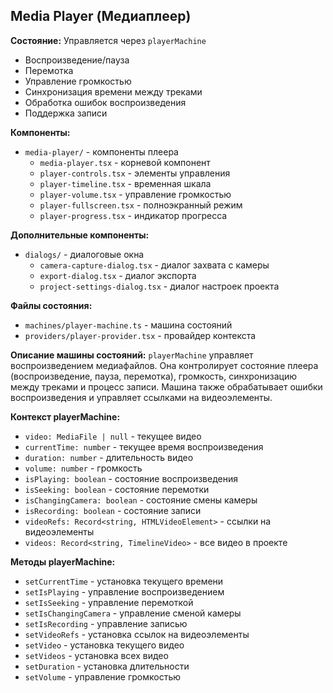 ## Media Player (Медиаплеер)

**Состояние:** Управляется через `playerMachine`
- Воспроизведение/пауза
- Перемотка
- Управление громкостью
- Синхронизация времени между треками
- Обработка ошибок воспроизведения
- Поддержка записи

**Компоненты:**
- `media-player/` - компоненты плеера
  - `media-player.tsx` - корневой компонент
  - `player-controls.tsx` - элементы управления
  - `player-timeline.tsx` - временная шкала
  - `player-volume.tsx` - управление громкостью
  - `player-fullscreen.tsx` - полноэкранный режим
  - `player-progress.tsx` - индикатор прогресса

**Дополнительные компоненты:**
- `dialogs/` - диалоговые окна
  - `camera-capture-dialog.tsx` - диалог захвата с камеры
  - `export-dialog.tsx` - диалог экспорта
  - `project-settings-dialog.tsx` - диалог настроек проекта

**Файлы состояния:**
- `machines/player-machine.ts` - машина состояний
- `providers/player-provider.tsx` - провайдер контекста

**Описание машины состояний:**
`playerMachine` управляет воспроизведением медиафайлов. Она контролирует состояние плеера (воспроизведение, пауза, перемотка), громкость, синхронизацию между треками и процесс записи. Машина также обрабатывает ошибки воспроизведения и управляет ссылками на видеоэлементы.

**Контекст playerMachine:**
- `video: MediaFile | null` - текущее видео
- `currentTime: number` - текущее время воспроизведения
- `duration: number` - длительность видео
- `volume: number` - громкость
- `isPlaying: boolean` - состояние воспроизведения
- `isSeeking: boolean` - состояние перемотки
- `isChangingCamera: boolean` - состояние смены камеры
- `isRecording: boolean` - состояние записи
- `videoRefs: Record<string, HTMLVideoElement>` - ссылки на видеоэлементы
- `videos: Record<string, TimelineVideo>` - все видео в проекте

**Методы playerMachine:**
- `setCurrentTime` - установка текущего времени
- `setIsPlaying` - управление воспроизведением
- `setIsSeeking` - управление перемоткой
- `setIsChangingCamera` - управление сменой камеры
- `setIsRecording` - управление записью
- `setVideoRefs` - установка ссылок на видеоэлементы
- `setVideo` - установка текущего видео
- `setVideos` - установка всех видео
- `setDuration` - установка длительности
- `setVolume` - управление громкостью
